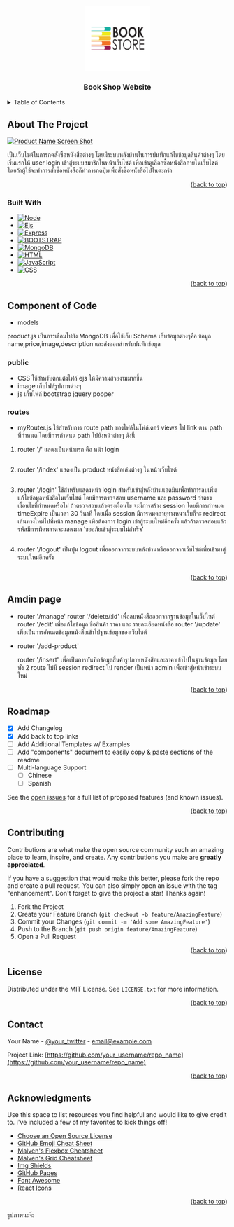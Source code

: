 <!-- PROJECT LOGO -->
<br />
<div align="center">
  <a href="https://github.com/Thawatchai-204/240-311">
    <img src="images/logo_readme.png" alt="Logo" width="150" height="150">
  </a>

  <h3 align="center">Book Shop Website</h3>
</div>



<!-- TABLE OF CONTENTS -->
<details>
  <summary>Table of Contents</summary>
  <ol>
    <li>
      <a href="#about-the-project">About The Project</a>
      <ul>
        <li><a href="#built-with">Built With</a></li>
      </ul>
    </li>
    <li>
      <a href="#getting-started">Component of Code</a>
      <ul>
        <li><a href="#prerequisites">public</a></li>
        <li><a href="#installation">routes</a></li>
      </ul>
    </li>
    <li><a href="#usage">Admin page</a></li>
    <li><a href="#roadmap">Roadmap</a></li>
    <li><a href="#contributing">Contributing</a></li>
    <li><a href="#license">License</a></li>
    <li><a href="#contact">Contact</a></li>
    <li><a href="#acknowledgments">Acknowledgments</a></li>
  </ol>
</details>



<!-- ABOUT THE PROJECT -->
## About The Project

[![Product Name Screen Shot][product-screenshot]](https://example.com)

เป็นเว็บไซต์ในการกดสั่งซื้อหนังสือต่างๆ โดยมีระบบหลังบ้านในการบันทึกแก้ไขข้อมูลสินค้าต่างๆ
โดยเริ่มแรกให้ user login เข้าสู่ระบบสมาชิกในหน้าเว็บไซต์ เพื่อเข้าดูเลือกซื้อหนังสือภายในเว็บไซต์
โดยถ้าผู้ใช้จะทำการสั่งซื้อหนังสือก็ทำการกดปุ่มเพื่อสั่งซื้อหนังสือไปในตะกร้า

<p align="right">(<a href="#readme-top">back to top</a>)</p>



### Built With

* [![Node][Node.js]][Node-url]
* [![Ejs][Ejs]][Ejs-url]
* [![Express][Express.js]][Express-url]
* [![BOOTSTRAP][BOOTSTRAP]][BOOTSTRAP-url]
* [![MongoDB][MongoDB]][MongoDB-url]
* [![HTML][HTML]][HTML-url]
* [![JavaScript][JavaScript]][JavaScript-url]
* [![CSS][CSS]][CSS-url]

<p align="right">(<a href="#readme-top">back to top</a>)</p>


<!-- Component of Code -->
## Component of Code

* models

product.js เป็นการเชือมไปยัง MongoDB  เพื่อใช้เก็บ Schema เก็บข้อมูลต่างๆคือ 
ข้อมูล name,price,image,description และส่งออกสำหรับบันทึกข้อมูล

### public
* CSS
ใช้สำหรับตกแต่งไฟล์ ejs ให้มีความสวยงามมากขึ้น
* image
เก็บไฟล์รูปภาพต่างๆ
* js
เก็บไฟล์ bootstrap jquery popper

### routes
* myRouter.js 
ใช้สำหรับการ route path ของไฟล์ในโฟล์เดอร์ views ไป link ตาม path ที่กำหนด
โดยมีการกำหนด path ไปยังหน้าต่างๆ ดังนี้


1. router '/' แสดงเป็นหน้าแรก คือ หน้า login
    ```
2. router '/index' แสดงเป็น product หนังสือเล่มต่างๆ ในหน้าเว็บไซต์
   ```
3. router '/login' ใช้สำหรับแสดงหน้า login สำหรับเข้าสู่หลังบ้านแอดมินเพื่อทำการลบเพิ่มแก้ไขข้อมูลหนังสือในเว็บไซต์ โดยมีการตรวจสอบ username และ password ว่าตรงเงื่อนไขที่กำหนดหรือไม่ ถ้าตรวจสอบแล้วตรงเงื่อนไข จะมีการสร้าง session โดยมีการกำหนด timeExpire เป็นเวลา 30 วินาที
โดยเมื่อ session มีการหมดอายุทางหนาเว็บก็จะ redirect เส้นทางใหม่ไปที่หน้า manage เพือต้องการ login เข้าสู้ระบบใหม่อีกครั้ง แล้วถ้าตรวจสอบแล้วรหัสมีการผิดพลาดจะแสดงผล 'ขออภัยเข้าสู่ระบบไม่สำเร็จ'
   ```
4. router '/logout' เป็นปุ่ม logout เพื่อออกจากระบบหลังบ้านหรือออกจากเว็บไซต์เพื่อเข้ามาสู่ระบบใหม่อีกครั้ง
   ```

<p align="right">(<a href="#readme-top">back to top</a>)</p>



<!-- Adnin page -->
## Amdin page

* router '/manage'
  router '/delete/:id'  เพื่อลบหนังสือออกจากฐานข้อมูลในเว็ปไซต์
  router '/edit'        เพื่อแก้ไขข้อมูล ชื่อสินค้า ราคา และ รายละเอียดหนังสือ
  router '/update'      เพื่อเป็นการอัพเดตข้อมูลหนังสือเข้าไปฐานข้อมูลของเว็บไซต์
  
* router '/add-product' 

  router '/insert'      เพื่อเป็นการบันทึกข้อมูลสิ้นค้ารูปภาพหนังสือและราคาเข้าไปในฐานข้อมูล
  โดยทั้ง 2 route ไม่มี session redirect ไป render เป็นหน้า admin เพื่อเข้าสู่หน้าเข้าระบบใหม่
 


<p align="right">(<a href="#readme-top">back to top</a>)</p>



<!-- ROADMAP -->
## Roadmap

- [x] Add Changelog
- [x] Add back to top links
- [ ] Add Additional Templates w/ Examples
- [ ] Add "components" document to easily copy & paste sections of the readme
- [ ] Multi-language Support
    - [ ] Chinese
    - [ ] Spanish

See the [open issues](https://github.com/othneildrew/Best-README-Template/issues) for a full list of proposed features (and known issues).

<p align="right">(<a href="#readme-top">back to top</a>)</p>



<!-- CONTRIBUTING -->
## Contributing

Contributions are what make the open source community such an amazing place to learn, inspire, and create. Any contributions you make are **greatly appreciated**.

If you have a suggestion that would make this better, please fork the repo and create a pull request. You can also simply open an issue with the tag "enhancement".
Don't forget to give the project a star! Thanks again!

1. Fork the Project
2. Create your Feature Branch (`git checkout -b feature/AmazingFeature`)
3. Commit your Changes (`git commit -m 'Add some AmazingFeature'`)
4. Push to the Branch (`git push origin feature/AmazingFeature`)
5. Open a Pull Request

<p align="right">(<a href="#readme-top">back to top</a>)</p>



<!-- LICENSE -->
## License

Distributed under the MIT License. See `LICENSE.txt` for more information.

<p align="right">(<a href="#readme-top">back to top</a>)</p>



<!-- CONTACT -->
## Contact

Your Name - [@your_twitter](https://twitter.com/your_username) - email@example.com

Project Link: [https://github.com/your_username/repo_name](https://github.com/your_username/repo_name)

<p align="right">(<a href="#readme-top">back to top</a>)</p>



<!-- ACKNOWLEDGMENTS -->
## Acknowledgments

Use this space to list resources you find helpful and would like to give credit to. I've included a few of my favorites to kick things off!

* [Choose an Open Source License](https://choosealicense.com)
* [GitHub Emoji Cheat Sheet](https://www.webpagefx.com/tools/emoji-cheat-sheet)
* [Malven's Flexbox Cheatsheet](https://flexbox.malven.co/)
* [Malven's Grid Cheatsheet](https://grid.malven.co/)
* [Img Shields](https://shields.io)
* [GitHub Pages](https://pages.github.com)
* [Font Awesome](https://fontawesome.com)
* [React Icons](https://react-icons.github.io/react-icons/search)

<p align="right">(<a href="#readme-top">back to top</a>)</p>


รูปภาพนะจ๊ะ
<!-- MARKDOWN LINKS & IMAGES -->
<!-- https://www.markdownguide.org/basic-syntax/#reference-style-links -->
[contributors-shield]: https://img.shields.io/github/contributors/othneildrew/Best-README-Template.svg?style=for-the-badge
[contributors-url]: https://github.com/othneildrew/Best-README-Template/graphs/contributors
[forks-shield]: https://img.shields.io/github/forks/othneildrew/Best-README-Template.svg?style=for-the-badge
[forks-url]: https://github.com/othneildrew/Best-README-Template/network/members
[stars-shield]: https://img.shields.io/github/stars/othneildrew/Best-README-Template.svg?style=for-the-badge
[stars-url]: https://github.com/othneildrew/Best-README-Template/stargazers
[issues-shield]: https://img.shields.io/github/issues/othneildrew/Best-README-Template.svg?style=for-the-badge
[issues-url]: https://github.com/othneildrew/Best-README-Template/issues
[license-shield]: https://img.shields.io/github/license/othneildrew/Best-README-Template.svg?style=for-the-badge
[license-url]: https://github.com/othneildrew/Best-README-Template/blob/master/LICENSE.txt
[linkedin-shield]: https://img.shields.io/badge/-LinkedIn-black.svg?style=for-the-badge&logo=linkedin&colorB=555
[linkedin-url]: https://linkedin.com/in/othneildrew
[product-screenshot]: images/screenshot.png

[Node.js]: https://img.shields.io/badge/Node.js-V.1.0.0-339933?style=for-the-badge&logo=Node.js
[Node-url]: https://nodejs.org/en

[Ejs]: https://img.shields.io/badge/Ember.js-V.3.1.9-E04E39?style=for-the-badge&logo=Ember.js
[Ejs-url]: https://ejs.co/

[Express.js]: https://img.shields.io/badge/ExpressVPN-V.1.17.3-DA3940?style=for-the-badge&logo=ExpressVPN
[Express-url]: https://expressjs.com/

[BOOTSTRAP]: https://img.shields.io/badge/Bootstrap-V.5.3.0-7952B3?style=for-the-badge&logo=Bootstrap
[BOOTSTRAP-url]: https://angular.io/

[MongoDB]: https://img.shields.io/badge/MongoDB-V.6.0-47A248?style=for-the-badge&logo=MongoDB
[MongoDB-url]: https://www.mongodb.com/

[HTML]: https://img.shields.io/badge/HTML5-V.5-E34F26?style=for-the-badge&logo=HTML5
[HTML-url]: https://www.w3schools.com/html/

[JavaScript]: https://img.shields.io/badge/JavaScript-V.4.7-F7DF1E?style=for-the-badge&logo=JavaScript
[JavaScript-url]: https://www.javascript.com/

[CSS]: https://img.shields.io/badge/CSS3-V.3-1572B6?style=for-the-badge&logo=CSS3
[CSS-url]: https://www.w3schools.com/css/css_website_layout.asp
